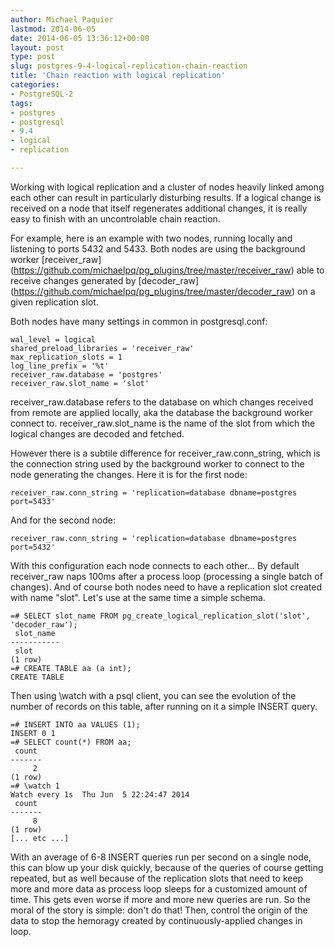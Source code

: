 ```yaml
---
author: Michael Paquier
lastmod: 2014-06-05
date: 2014-06-05 13:36:12+00:00
layout: post
type: post
slug: postgres-9-4-logical-replication-chain-reaction
title: 'Chain reaction with logical replication'
categories:
- PostgreSQL-2
tags:
- postgres
- postgresql
- 9.4
- logical
- replication

---
```

Working with logical replication and a cluster of nodes heavily linked
among each other can result in particularly disturbing results. If a
logical change is received on a node that itself regenerates additional
changes, it is really easy to finish with an uncontrolable chain reaction.

For example, here is an example with two nodes, running locally and
listening to ports 5432 and 5433. Both nodes are using the background
worker [receiver_raw]
(https://github.com/michaelpq/pg_plugins/tree/master/receiver_raw) able
to receive changes generated by [decoder_raw]
(https://github.com/michaelpq/pg_plugins/tree/master/decoder_raw) on a
given replication slot.

Both nodes have many settings in common in postgresql.conf:

    wal_level = logical
    shared_preload_libraries = 'receiver_raw'
    max_replication_slots = 1
    log_line_prefix = '%t'
    receiver_raw.database = 'postgres'
    receiver_raw.slot_name = 'slot'

receiver\_raw.database refers to the database on which changes received
from remote are applied locally, aka the database the background worker
connect to. receiver\_raw.slot\_name is the name of the slot from which
the logical changes are decoded and fetched.

However there is a subtile difference for receiver\_raw.conn\_string,
which is the connection string used by the background worker to connect
to the node generating the changes. Here it is for the first node:

    receiver_raw.conn_string = 'replication=database dbname=postgres port=5433'

And for the second node:

    receiver_raw.conn_string = 'replication=database dbname=postgres port=5432'

With this configuration each node connects to each other... By default
receiver\_raw naps 100ms after a process loop (processing a single batch
of changes). And of course both nodes need to have a replication slot
created with name "slot". Let's use at the same time a simple schema.

    =# SELECT slot_name FROM pg_create_logical_replication_slot('slot', 'decoder_raw');
     slot_name 
    -----------
     slot
    (1 row)
    =# CREATE TABLE aa (a int);
    CREATE TABLE

Then using \watch with a psql client, you can see the evolution of the
number of records on this table, after running on it a simple INSERT
query.

    =# INSERT INTO aa VALUES (1);
    INSERT 0 1
    =# SELECT count(*) FROM aa;
     count 
    -------
         2
    (1 row)
    =# \watch 1
    Watch every 1s	Thu Jun  5 22:24:47 2014
     count 
    -------
         8
    (1 row)
    [... etc ...]

With an average of 6-8 INSERT queries run per second on a single node,
this can blow up your disk quickly, because of the queries of course
getting repeated, but as well because of the replication slots that
need to keep more and more data as process loop sleeps for a
customized amount of time. This gets even worse if more and more new
queries are run. So the moral of the story is simple: don't do that!
Then, control the origin of the data to stop the hemoragy created by
continuously-applied changes in loop.
